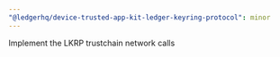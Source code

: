 ```yaml
---
"@ledgerhq/device-trusted-app-kit-ledger-keyring-protocol": minor
---
```


Implement the LKRP trustchain network calls
